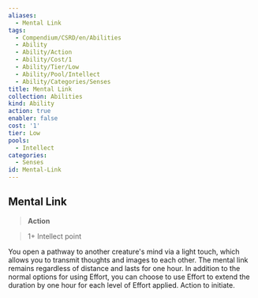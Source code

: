 ```yaml
---
aliases:
  - Mental Link
tags:
  - Compendium/CSRD/en/Abilities
  - Ability
  - Ability/Action
  - Ability/Cost/1
  - Ability/Tier/Low
  - Ability/Pool/Intellect
  - Ability/Categories/Senses
title: Mental Link
collection: Abilities
kind: Ability
action: true
enabler: false
cost: '1'
tier: Low
pools:
  - Intellect
categories:
  - Senses
id: Mental-Link
---
```

## Mental Link    
>**Action**    
>1+ Intellect point  
    
You open a pathway to another creature's mind via a light touch, which allows you to transmit thoughts and images to each other. The mental link remains regardless of distance and lasts for one hour. In addition to the normal options for using Effort, you can choose to use Effort to extend the duration by one hour for each level of Effort applied. Action to initiate.
